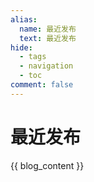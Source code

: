```yaml
---
alias: 
  name: 最近发布
  text: 最近发布
hide:
  - tags
  - navigation
  - toc
comment: false
---
```


# 最近发布

{{ blog_content }}